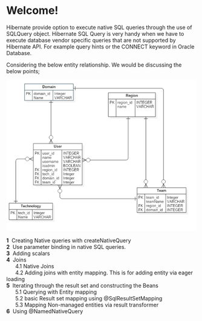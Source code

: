 # Welcome!

Hibernate provide option to execute native SQL queries through the use of SQLQuery object. Hibernate SQL Query is very handy when we have to execute database vendor specific queries that are not supported by Hibernate API. For example query hints or the CONNECT keyword in Oracle Database.

Considering the below entity relationship. We would be discussing the below points;

![Alt text](ERDDiagram.png)

**1**	&nbsp;Creating Native queries with createNativeQuery<br/>
**2**	&nbsp;Use parameter binding in native SQL queries.<br/>
**3**	&nbsp;Adding scalars <br/>
**4**	&nbsp;Joins <br/>
&nbsp;&nbsp;&nbsp;&nbsp;&nbsp;&nbsp;4.1	Native Joins<br/>
&nbsp;&nbsp;&nbsp;&nbsp;&nbsp;&nbsp;4.2	Adding joins with entity mapping. This is for adding entity via eager loading<br/>
**5**	&nbsp;Iterating through the result set and constructing the Beans<br/>
&nbsp;&nbsp;&nbsp;&nbsp;&nbsp;&nbsp;5.1	Querying with Entity mapping<br/>
&nbsp;&nbsp;&nbsp;&nbsp;&nbsp;&nbsp;5.2	basic Result set mapping using @SqlResultSetMapping<br/>
&nbsp;&nbsp;&nbsp;&nbsp;&nbsp;&nbsp;5.3	Mapping Non-managed entities via result transformer<br/>
**6**	&nbsp;Using @NamedNativeQuery<br/>
